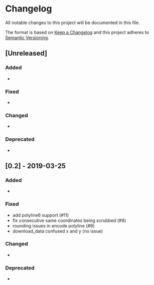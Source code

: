 # Changelog
All notable changes to this project will be documented in this file.

The format is based on [Keep a Changelog](http://keepachangelog.com/en/1.0.0/)
and this project adheres to [Semantic Versioning](http://semver.org/spec/v2.0.0.html).

## [Unreleased]

### Added
-

### Fixed
-

### Changed
-

### Deprecated
-

## [0.2] - 2019-03-25
### Added
-
### Fixed

- add polyline6 support (#11)
- fix consecutive same coordinates being scrubbed (#8)
- rounding issues in encode polyline (#9)
- download_data confused x and y (no issue)

### Changed
-
### Deprecated
-

